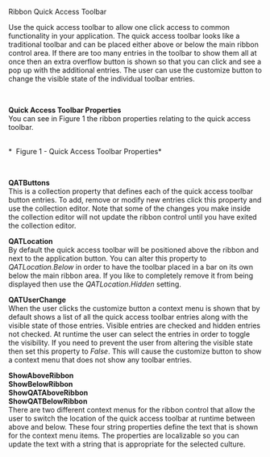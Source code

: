 Ribbon Quick Access Toolbar

Use the quick access toolbar to allow one click access to common functionality
in your application. The quick access toolbar looks like a traditional toolbar
and can be placed either above or below the main ribbon control area. If there
are too many entries in the toolbar to show them all at once then an extra
overflow button is shown so that you can click and see a pop up with the
additional entries. The user can use the customize button to change the visible
state of the individual toolbar entries.

 

**Quick Access Toolbar Properties**  
You can see in Figure 1 the ribbon properties relating to the quick access
toolbar.

    
*  Figure 1 - Quick Access Toolbar Properties*

 

**QATButtons**  
This is a collection property that defines each of the quick access toolbar
button entries. To add, remove or modify new entries click this property and use
the collection editor. Note that some of the changes you make inside the
collection editor will not update the ribbon control until you have exited the
collection editor.

**QATLocation**  
By default the quick access toolbar will be positioned above the ribbon and next
to the application button. You can alter this property to *QATLocation.Below* in
order to have the toolbar placed in a bar on its own below the main ribbon area.
If you like to completely remove it from being displayed then use the
*QATLocation.Hidden* setting.

**QATUserChange**  
When the user clicks the customize button a context menu is shown that by
default shows a list of all the quick access toolbar entries along with the
visible state of those entries. Visible entries are checked and hidden entries
not checked. At runtime the user can select the entries in order to toggle the
visibility. If you need to prevent the user from altering the visible state then
set this property to *False*. This will cause the customize button to show a
context menu that does not show any toolbar entries.

**ShowAboveRibbon**  
**ShowBelowRibbon**  
**ShowQATAboveRibbon**  
**ShowQATBelowRibbon**  
There are two different context menus for the ribbon control that allow the user
to switch the location of the quick access toolbar at runtime between above and
below. These four string properties define the text that is shown for the
context menu items. The properties are localizable so you can update the text
with a string that is appropriate for the selected culture.
